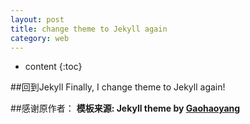 ```yaml
---
layout: post
title: change theme to Jekyll again
category: web
---
```



* content
{:toc}

##回到Jekyll
Finally, I change theme to Jekyll again!

##感谢原作者：
**模板来源:  Jekyll theme by [Gaohaoyang](https://github.com/Gaohaoyang/gaohaoyang.github.io)**

